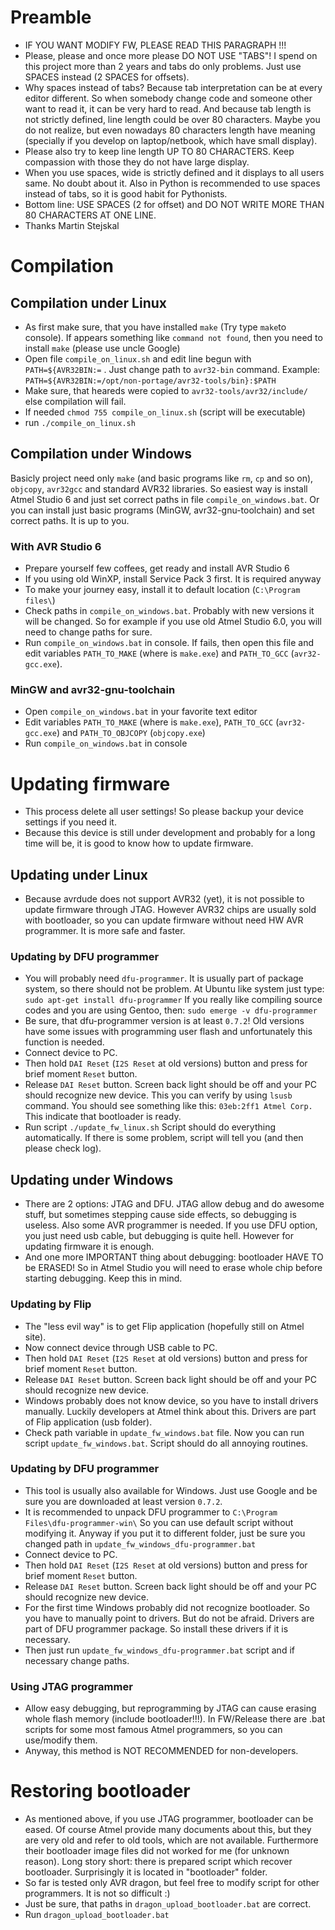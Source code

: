 # Preamble
 * IF YOU WANT MODIFY FW, PLEASE READ THIS PARAGRAPH !!!
 * Please, please and once more please DO NOT USE "TABS"! I spend on this
   project more than 2 years and tabs do only problems. Just use SPACES
   instead (2 SPACES for offsets).
 * Why spaces instead of tabs? Because tab interpretation can be at every
   editor different. So when somebody change code and someone other want
   to read it, it can be very hard to read. And because tab length is not
   strictly defined, line length could be over 80 characters. Maybe you do not
   realize, but even nowadays 80 characters length have meaning (specially if
   you develop on laptop/netbook, which have small display).
 * Please also try to keep line length UP TO 80 CHARACTERS. Keep compassion
   with those they do not have large display.
 * When you use spaces, wide is strictly defined and it displays to all users
   same. No doubt about it. Also in Python is recommended to use spaces instead
   of tabs, so it is good habit for Pythonists.
 * Bottom line: USE SPACES (2 for offset) and DO NOT WRITE MORE THAN 80
   CHARACTERS AT ONE LINE.
 * Thanks                         Martin Stejskal

# Compilation

## Compilation under Linux
 * As first make sure, that you have installed `make` (Try type `make`to
   console). If appears something like `command not found`, then you
   need to install `make` (please use uncle Google)
 * Open file `compile_on_linux.sh` and edit line begun with
   `PATH=${AVR32BIN:=` . Just change path to `avr32-bin` command. Example:
`PATH=${AVR32BIN:=/opt/non-portage/avr32-tools/bin}:$PATH`
 * Make sure, that heareds were copied to `avr32-tools/avr32/include/`
   else compilation will fail.
 * If needed `chmod 755 compile_on_linux.sh` (script will be executable)
 * run `./compile_on_linux.sh` 


## Compilation under Windows
 Basicly project need only `make` (and basic programs like `rm`, `cp` and so
 on), `objcopy`, `avr32gcc` and standard AVR32 libraries.
 So easiest way is install Atmel Studio 6 and just set correct paths in file
 `compile_on_windows.bat`. Or you can install just basic programs
 (MinGW, avr32-gnu-toolchain) and set correct paths. It is up to you.

### With AVR Studio 6
 * Prepare yourself few coffees, get ready and install AVR Studio 6
 * If you using old WinXP, install Service Pack 3 first. It is required anyway
 * To make your journey easy, install it to default location
   (`C:\Program files\`)
 * Check paths in `compile_on_windows.bat`. Probably with new versions it will
   be changed. So for example if you use old Atmel Studio 6.0, you will need
   to change paths for sure.
 * Run `compile_on_windows.bat` in console. If fails, then open this file and
   edit variables `PATH_TO_MAKE` (where is `make.exe`) and `PATH_TO_GCC`
   (`avr32-gcc.exe`).
 
### MinGW and avr32-gnu-toolchain
 * Open `compile_on_windows.bat` in your favorite text editor
 * Edit variables `PATH_TO_MAKE` (where is `make.exe`), `PATH_TO_GCC`
   (`avr32-gcc.exe`) and `PATH_TO_OBJCOPY` (`objcopy.exe`)
 * Run `compile_on_windows.bat` in console


# Updating firmware
 * This process delete all user settings! So please backup your device settings
   if you need it.
 * Because this device is still under development and probably for a long time
   will be, it is good to know how to update firmware.

## Updating under Linux
 * Because avrdude does not support AVR32 (yet), it is not possible to update
   firmware through JTAG. However AVR32 chips are usually sold with
   bootloader, so you can update firmware without need HW AVR programmer.
   It is more safe and faster.
   
### Updating by DFU programmer
 * You will probably need `dfu-programmer`. It is usually part of package
   system, so there should not be problem. At Ubuntu like system just type:
   `sudo apt-get install dfu-programmer`
   If you really like compiling source codes and you are using Gentoo, then:
   `sudo emerge -v dfu-programmer`
 * Be sure, that dfu-programmer version is at least `0.7.2`! Old versions have
   some issues with programming user flash and unfortunately this function is
   needed.
 * Connect device to PC.
 * Then hold `DAI Reset` (`I2S Reset` at old versions) button and press for
   brief moment `Reset` button.
 * Release `DAI Reset` button. Screen back light should be off and your PC
   should recognize new device. This you can verify by using `lsusb` command.
   You should see something like this:
   `03eb:2ff1 Atmel Corp.`
   This indicate that bootloader is ready. 
 * Run script `./update_fw_linux.sh`
   Script should do everything automatically. If there is some problem,
   script will tell you (and then please check log).


## Updating under Windows
 * There are 2 options: JTAG and DFU. JTAG allow debug and do awesome stuff,
   but sometimes stepping cause side effects, so debugging is useless. Also
   some AVR programmer is needed. If you use DFU option, you just need usb
   cable, but debugging is quite hell. However for updating firmware it is
   enough.
 * And one more IMPORTANT thing about debugging: bootloader HAVE TO be ERASED!
   So in Atmel Studio you will need to erase whole chip before starting
   debugging. Keep this in mind.

### Updating by Flip
 * The "less evil way" is to get Flip application (hopefully still on Atmel
   site).
 * Now connect device through USB cable to PC.
 * Then hold `DAI Reset` (`I2S Reset` at old versions) button and press for
   brief moment `Reset` button.
 * Release `DAI Reset` button. Screen back light should be off and your PC
   should recognize new device.
 * Windows probably does not know device, so you have to install drivers
   manually. Luckily developers at Atmel think about this. Drivers are part of
   Flip application (usb folder).
 * Check path variable in `update_fw_windows.bat` file.
   Now you can run script `update_fw_windows.bat`. Script should do all
   annoying routines.

### Updating by DFU programmer
 * This tool is usually also available for Windows. Just use Google and be sure
   you are downloaded at least version `0.7.2`.
 * It is recommended to unpack DFU programmer to
   `C:\Program Files\dfu-programmer-win\`
   So you can use default script without modifying it. Anyway if you put it to
   different folder, just be sure you changed path in
   `update_fw_windows_dfu-programmer.bat`
 * Connect device to PC.
 * Then hold `DAI Reset` (`I2S Reset` at old versions) button and press for
   brief moment `Reset` button.
 * Release `DAI Reset` button. Screen back light should be off and your PC
   should recognize new device. 
 * For the first time Windows probably did not recognize bootloader. So you
   have to manually point to drivers. But do not be afraid. Drivers are part
   of DFU programmer package. So install these drivers if it is necessary.
 * Then just run `update_fw_windows_dfu-programmer.bat` script and if necessary
   change paths.

### Using JTAG programmer
 * Allow easy debugging, but reprogramming by JTAG can cause erasing whole
   flash memory (include bootloader!!!). In FW/Release there are .bat scripts
   for some most famous Atmel programmers, so you can use/modify them.
 * Anyway, this method is NOT RECOMMENDED for non-developers.
      
# Restoring bootloader
 * As mentioned above, if you use JTAG programmer, bootloader can be eased.
   Of course Atmel provide many documents about this, but they are very old
   and refer to old tools, which are not available. Furthermore their
   bootloader image files did not worked for me (for unknown reason).
   Long story short: there is prepared script which recover bootloader.
   Surprisingly it is located in "bootloader" folder.
 * So far is tested only AVR dragon, but feel free to modify script for other
   programmers. It is not so difficult :)
 * Just be sure, that paths in `dragon_upload_bootloader.bat` are correct.
 * Run `dragon_upload_bootloader.bat`
